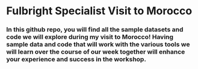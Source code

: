 # Fulbright Specialist Visit to Morocco
### In this github repo, you will find all the sample datasets and code we will explore during my visit to Morocco! Having sample data and code that will work with the various tools we will learn over the course of our week together will enhance your experience and success in the workshop.
